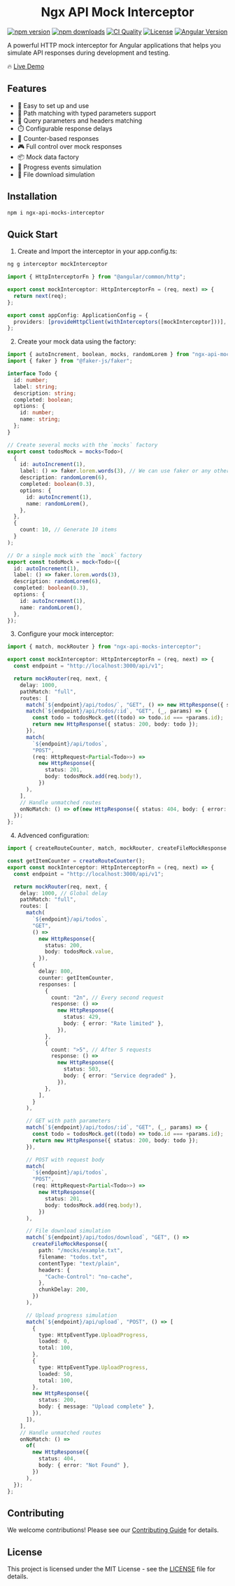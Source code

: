 <h1 align="center">Ngx API Mock Interceptor</h1>

<div align="center">

[![npm version](https://img.shields.io/npm/v/ngx-api-mocks-interceptor.svg?style=flat-square)](https://www.npmjs.com/package/ngx-api-mocks-interceptor)
[![npm downloads](https://img.shields.io/npm/dm/ngx-api-mocks-interceptor.svg?style=flat-square)](https://www.npmjs.com/package/ngx-api-mocks-interceptor)
[![CI Quality](https://img.shields.io/github/actions/workflow/status/MaloPolese/ngx-api-mocks-interceptor/quality.yml?branch=main)](https://github.com/MaloPolese/copy-json-path/tree/main)
[![License](https://img.shields.io/github/license/MaloPolese/ngx-api-mocks-interceptor?style=flat-square&logo=GNU&label=License)](https://github.com/MaloPolese/copy-json-path/tree/main)
[![Angular Version](https://img.shields.io/github/package-json/dependency-version/MaloPolese/ngx-api-mocks-interceptor/@angular/core?style=flat-square&label=angular)](https://angular.io/)

</div>

A powerful HTTP mock interceptor for Angular applications that helps you simulate API responses during development and testing.

🔥 [Live Demo](https://malopolese.github.io/ngx-api-mocks-interceptor/)

## Features

- 🚀 Easy to set up and use
- 🎯 Path matching with typed parameters support
- 📝 Query parameters and headers matching
- ⏱️ Configurable response delays
- 🔄 Counter-based responses
- 🎮 Full control over mock responses
- 📦 Mock data factory
- 🔄 Progress events simulation
- 📁 File download simulation

## Installation

```bash
npm i ngx-api-mocks-interceptor
```

## Quick Start

1. Create and Import the interceptor in your app.config.ts:

```bash
ng g interceptor mockInterceptor
```

```typescript
import { HttpInterceptorFn } from "@angular/common/http";

export const mockInterceptor: HttpInterceptorFn = (req, next) => {
  return next(req);
};

export const appConfig: ApplicationConfig = {
  providers: [provideHttpClient(withInterceptors([mockInterceptor]))],
};
```

2. Create your mock data using the factory:

```typescript
import { autoIncrement, boolean, mocks, randomLorem } from "ngx-api-mocks-interceptor";
import { faker } from "@faker-js/faker";

interface Todo {
  id: number;
  label: string;
  description: string;
  completed: boolean;
  options: {
    id: number;
    name: string;
  };
}

// Create several mocks with the `mocks` factory
export const todosMock = mocks<Todo>(
  {
    id: autoIncrement(1),
    label: () => faker.lorem.words(3), // We can use faker or any other generator
    description: randomLorem(6),
    completed: boolean(0.3),
    options: {
      id: autoIncrement(1),
      name: randomLorem(),
    },
  },
  {
    count: 10, // Generate 10 items
  }
);

// Or a single mock with the `mock` factory
export const todoMock = mock<Todo>({
  id: autoIncrement(1),
  label: () => faker.lorem.words(3),
  description: randomLorem(6),
  completed: boolean(0.3),
  options: {
    id: autoIncrement(1),
    name: randomLorem(),
  },
});
```

3. Configure your mock interceptor:

```typescript
import { match, mockRouter } from "ngx-api-mocks-interceptor";

export const mockInterceptor: HttpInterceptorFn = (req, next) => {
  const endpoint = "http://localhost:3000/api/v1";

  return mockRouter(req, next, {
    delay: 1000,
    pathMatch: "full",
    routes: [
      match(`${endpoint}/api/todos/`, "GET", () => new HttpResponse({ status: 200, body: todosMock.value })),
      match(`${endpoint}/api/todos/:id`, "GET", (_, params) => {
        const todo = todosMock.get((todo) => todo.id === +params.id);
        return new HttpResponse({ status: 200, body: todo });
      }),
      match(
        `${endpoint}/api/todos`,
        "POST",
        (req: HttpRequest<Partial<Todo>>) =>
          new HttpResponse({
            status: 201,
            body: todosMock.add(req.body!),
          })
      ),
    ],
    // Handle unmatched routes
    onNoMatch: () => of(new HttpResponse({ status: 404, body: { error: "Not Found" } })),
  });
};
```

4. Advenced configuration:

```typescript
import { createRouteCounter, match, mockRouter, createFileMockResponse } from "ngx-api-mocks-interceptor";

const getItemCounter = createRouteCounter();
export const mockInterceptor: HttpInterceptorFn = (req, next) => {
  const endpoint = "http://localhost:3000/api/v1";

  return mockRouter(req, next, {
    delay: 1000, // Global delay
    pathMatch: "full",
    routes: [
      match(
        `${endpoint}/api/todos`,
        "GET",
        () =>
          new HttpResponse({
            status: 200,
            body: todosMock.value,
          }),
        {
          delay: 800,
          counter: getItemCounter,
          responses: [
            {
              count: "2n", // Every second request
              response: () =>
                new HttpResponse({
                  status: 429,
                  body: { error: "Rate limited" },
                }),
            },
            {
              count: ">5", // After 5 requests
              response: () =>
                new HttpResponse({
                  status: 503,
                  body: { error: "Service degraded" },
                }),
            },
          ],
        }
      ),

      // GET with path parameters
      match(`${endpoint}/api/todos/:id`, "GET", (_, params) => {
        const todo = todosMock.get((todo) => todo.id === +params.id);
        return new HttpResponse({ status: 200, body: todo });
      }),

      // POST with request body
      match(
        `${endpoint}/api/todos`,
        "POST",
        (req: HttpRequest<Partial<Todo>>) =>
          new HttpResponse({
            status: 201,
            body: todosMock.add(req.body!),
          })
      ),

      // File download simulation
      match(`${endpoint}/api/todos/download`, "GET", () =>
        createFileMockResponse({
          path: "/mocks/example.txt",
          filename: "todos.txt",
          contentType: "text/plain",
          headers: {
            "Cache-Control": "no-cache",
          },
          chunkDelay: 200,
        })
      ),

      // Upload progress simulation
      match(`${endpoint}/api/upload`, "POST", () => [
        {
          type: HttpEventType.UploadProgress,
          loaded: 0,
          total: 100,
        },
        {
          type: HttpEventType.UploadProgress,
          loaded: 50,
          total: 100,
        },
        new HttpResponse({
          status: 200,
          body: { message: "Upload complete" },
        }),
      ]),
    ],
    // Handle unmatched routes
    onNoMatch: () =>
      of(
        new HttpResponse({
          status: 404,
          body: { error: "Not Found" },
        })
      ),
  });
};
```

## Contributing

We welcome contributions! Please see our [Contributing Guide](CONTRIBUTING.md) for details.

## License

This project is licensed under the MIT License - see the [LICENSE](LICENSE) file for details.

